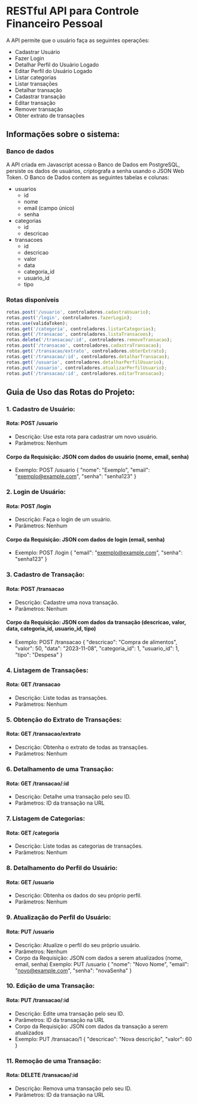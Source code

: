 # RESTful API para Controle Financeiro Pessoal

A API permite que o usuário faça as seguintes operações:

- Cadastrar Usuário
- Fazer Login
- Detalhar Perfil do Usuário Logado
- Editar Perfil do Usuário Logado
- Listar categorias
- Listar transações
- Detalhar transação
- Cadastrar transação
- Editar transação
- Remover transação
- Obter extrato de transações

## Informações sobre o sistema:

### **Banco de dados**

A API criada em Javascript acessa o Banco de Dados em PostgreSQL, persiste os dados de usuários, criptografa a senha usando o JSON Web Token.
O Banco de Dados contem as seguintes tabelas e colunas:  

- usuarios
  - id
  - nome
  - email (campo único)
  - senha
- categorias
  - id
  - descricao
- transacoes
  - id
  - descricao
  - valor
  - data
  - categoria_id
  - usuario_id
  - tipo

### **Rotas disponíveis**

```javascript
rotas.post('/usuario', controladores.cadastraUsuario);
rotas.post('/login', controladores.fazerLogin);
rotas.use(validaToken);
rotas.get('/categoria', controladores.listarCategorias);
rotas.get('/transacao', controladores.listaTransacoes);
rotas.delete('/transacao/:id', controladores.removeTransacao);
rotas.post('/transacao', controladores.cadastraTransacao);
rotas.get('/transacao/extrato', controladores.obterExtrato);
rotas.get('/transacao/:id', controladores.detalharTransacao);
rotas.get('/usuario', controladores.detalharPerfilUsuario);
rotas.put('/usuario', controladores.atualizarPerfilUsuario);
rotas.put('/transacao/:id', controladores.editarTransacao);
```

## Guia de Uso das Rotas do Projeto:

### 1. Cadastro de Usuário:
   #### Rota: POST /usuario
   - Descrição: Use esta rota para cadastrar um novo usuário.
   - Parâmetros: Nenhum
   #### Corpo da Requisição: JSON com dados do usuário (nome, email, senha)
   - Exemplo: POST /usuario { "nome": "Exemplo", "email": "exemplo@example.com", "senha": "senha123" }

### 2. Login de Usuário:
  #### Rota: POST /login
   - Descrição: Faça o login de um usuário.
   - Parâmetros: Nenhum
   #### Corpo da Requisição: JSON com dados de login (email, senha)
   - Exemplo: POST /login { "email": "exemplo@example.com", "senha": "senha123" }

### 3. Cadastro de Transação:
   #### Rota: POST /transacao
   - Descrição: Cadastre uma nova transação.
   - Parâmetros: Nenhum
   #### Corpo da Requisição: JSON com dados da transação (descricao, valor, data, categoria_id, usuario_id, tipo)
   - Exemplo: POST /transacao { "descricao": "Compra de alimentos", "valor": 50, "data": "2023-11-08", "categoria_id": 1, "usuario_id": 1, "tipo": "Despesa" }

### 4. Listagem de Transações:
   #### Rota: GET /transacao
   - Descrição: Liste todas as transações.
   - Parâmetros: Nenhum

### 5. Obtenção do Extrato de Transações:
   #### Rota: GET /transacao/extrato
   - Descrição: Obtenha o extrato de todas as transações.
   - Parâmetros: Nenhum

### 6. Detalhamento de uma Transação:
   #### Rota: GET /transacao/:id
   - Descrição: Detalhe uma transação pelo seu ID.
   - Parâmetros: ID da transação na URL

### 7. Listagem de Categorias:
   #### Rota: GET /categoria
   - Descrição: Liste todas as categorias de transações.
   - Parâmetros: Nenhum

### 8. Detalhamento do Perfil do Usuário:
   #### Rota: GET /usuario
   - Descrição: Obtenha os dados do seu próprio perfil.
   - Parâmetros: Nenhum

### 9. Atualização do Perfil do Usuário:
   #### Rota: PUT /usuario
   - Descrição: Atualize o perfil do seu próprio usuário.
   - Parâmetros: Nenhum
   - Corpo da Requisição: JSON com dados a serem atualizados (nome, email, senha)
    Exemplo: PUT /usuario { "nome": "Novo Nome", "email": "novo@example.com", "senha": "novaSenha" }

### 10. Edição de uma Transação:
  #### Rota: PUT /transacao/:id
  - Descrição: Edite uma transação pelo seu ID.
  - Parâmetros: ID da transação na URL
  - Corpo da Requisição: JSON com dados da transação a serem atualizados
  - Exemplo: PUT /transacao/1 { "descricao": "Nova descrição", "valor": 60 }

### 11. Remoção de uma Transação:
  #### Rota: DELETE /transacao/:id
  - Descrição: Remova uma transação pelo seu ID.
  - Parâmetros: ID da transação na URL

